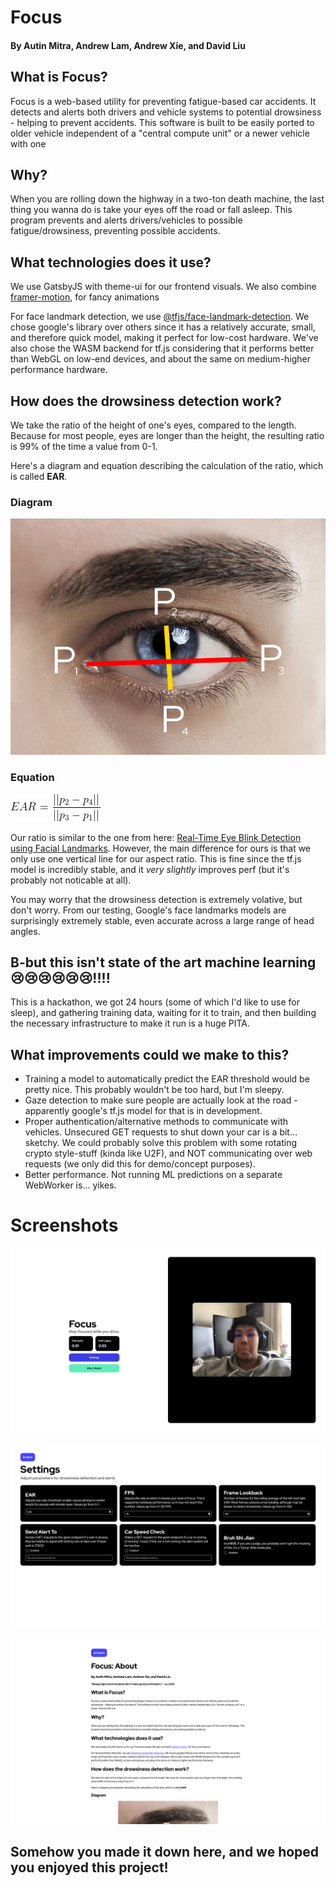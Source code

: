 # Focus
#### By Autin Mitra, Andrew Lam, Andrew Xie, and David Liu

## What is Focus?
Focus is a web-based utility for preventing fatigue-based car accidents. 
It detects and alerts both drivers and vehicle systems to potential drowsiness - helping to prevent accidents.
This software is built to be easily ported to older vehicle independent of a "central compute unit" or a newer vehicle with one

## Why?
When you are rolling down the highway in a two-ton death machine, the last thing you wanna do is take your eyes off the road or fall asleep.
This program prevents and alerts drivers/vehicles to possible fatigue/drowsiness, preventing possible accidents.


## What technologies does it use?
We use GatsbyJS with theme-ui for our frontend visuals. We also combine [framer-motion](https://www.framer.com/motion/), for fancy animations

For face landmark detection, we use [@tfjs/face-landmark-detection](https://github.com/tensorflow/tfjs-models/tree/master/face-landmarks-detection).
We chose google's library over others since it has a relatively accurate, small, and therefore quick model, making it perfect for low-cost hardware.
We've also chose the WASM backend for tf.js considering that it performs better than WebGL on low-end devices, and about the same on medium-higher performance hardware.

## How does the drowsiness detection work?
We take the ratio of the height of one's eyes, compared to the length.
Because for most people, eyes are longer than the height, the resulting ratio is 99% of the time a value from 0-1.

Here's a diagram and equation describing the calculation of the ratio, which is called **EAR**.

### Diagram
![equation](./src/images/eyes.png)

### Equation
![equation](./src/images/equation.png)

Our ratio is similar to the one from here: [Real-Time Eye Blink Detection using Facial Landmarks](https://www.semanticscholar.org/paper/Real-Time-Eye-Blink-Detection-using-Facial-Soukupov%C3%A1-%C4%8Cech/4fa1ba3531219ca8c39d8749160faf1a877f2ced).
However, the main difference for ours is that we only use one vertical line for our aspect ratio. This is fine since the tf.js model is incredibly stable, and it *very slightly* improves perf (but it's probably not noticable at all).

You may worry that the drowsiness detection is extremely volative, but don't worry. From our testing, Google's face landmarks models are surprisingly extremely stable, even accurate
across a large range of head angles. 


## B-but this isn't state of the art machine learning 😢😢😢😢😢😢!!!!
This is a hackathon, we got 24 hours (some of which I'd like to use for sleep), and gathering training data, waiting for it to train, and then building the necessary infrastructure to make it run is a huge PITA. 


## What improvements could we make to this?
- Training a model to automatically predict the EAR threshold would be pretty nice. This probably wouldn't be too hard, but I'm sleepy.
- Gaze detection to make sure people are actually look at the road - apparently google's tf.js model for that is in development.
- Proper authentication/alternative methods to communicate with vehicles. Unsecured GET requests to shut down your car is a bit... sketchy.
  We could probably solve this problem with some rotating crypto style-stuff (kinda like U2F), and NOT communicating over web requests (we only did this for demo/concept purposes).
- Better performance. Not running ML predictions on a separate WebWorker is... yikes.

# Screenshots
![home](./screenshots/home.png)

![settings](./screenshots/settings.png)

![about](./screenshots/about.png)

## Somehow you made it down here, and we hoped you enjoyed this project!
